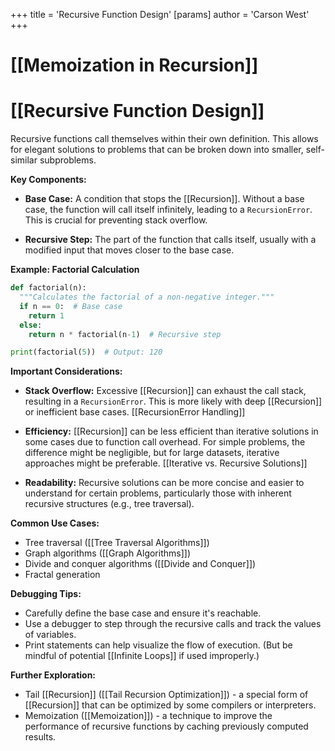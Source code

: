 +++
 title = 'Recursive Function Design'
[params]
	author = 'Carson West'
+++
# [[Memoization in Recursion]]
# [[Recursive Function Design]] 
Recursive functions call themselves within their own definition.  This allows for elegant solutions to problems that can be broken down into smaller, self-similar subproblems.

**Key Components:**

* **Base Case:**  A condition that stops the [[Recursion]].  Without a base case, the function will call itself infinitely, leading to a `RecursionError`.  This is crucial for preventing stack overflow.

* **Recursive Step:** The part of the function that calls itself, usually with a modified input that moves closer to the base case.

**Example: Factorial Calculation**

```python
def factorial(n):
  """Calculates the factorial of a non-negative integer."""
  if n == 0:  # Base case
    return 1
  else:
    return n * factorial(n-1)  # Recursive step

print(factorial(5))  # Output: 120
```

**Important Considerations:**

* **Stack Overflow:**  Excessive [[Recursion]] can exhaust the call stack, resulting in a `RecursionError`.  This is more likely with deep [[Recursion]] or inefficient base cases. [[RecursionError Handling]]

* **Efficiency:** [[Recursion]] can be less efficient than iterative solutions in some cases due to function call overhead.  For simple problems, the difference might be negligible, but for large datasets, iterative approaches might be preferable. [[Iterative vs. Recursive Solutions]]

* **Readability:** Recursive solutions can be more concise and easier to understand for certain problems, particularly those with inherent recursive structures (e.g., tree traversal).


**Common Use Cases:**

* Tree traversal ([[Tree Traversal Algorithms]])
* Graph algorithms ([[Graph Algorithms]])
* Divide and conquer algorithms ([[Divide and Conquer]])
* Fractal generation


**Debugging Tips:**

* Carefully define the base case and ensure it's reachable.
* Use a debugger to step through the recursive calls and track the values of variables.
* Print statements can help visualize the flow of execution.  (But be mindful of potential [[Infinite Loops]] if used improperly.)


**Further Exploration:**

* Tail [[Recursion]] ([[Tail Recursion Optimization]]) - a special form of [[Recursion]] that can be optimized by some compilers or interpreters.
* Memoization ([[Memoization]]) - a technique to improve the performance of recursive functions by caching previously computed results.

